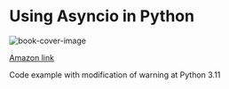 # Using Asyncio in Python

![book-cover-image](https://m.media-amazon.com/images/W/WEBP_402378-T1/images/I/51c3J7lMbfL._SX379_BO1,204,203,200_.jpg)

[Amazon link](https://www.amazon.com/_/dp/1492075337)

Code example with modification of warning at Python 3.11
